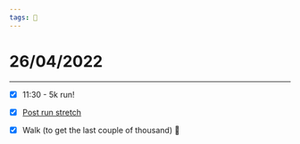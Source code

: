 ```yaml
---
tags: 📆
---
```


# 26/04/2022
---

- [x] 11:30 - 5k run!
- [x] [Post run stretch](https://www.youtube.com/watch?v=vhLbp8ibmEE)
- [x] Walk (to get the last couple of thousand) 💪

